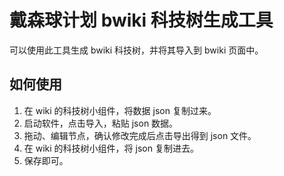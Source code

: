 # 戴森球计划 bwiki 科技树生成工具
可以使用此工具生成 bwiki 科技树，并将其导入到 bwiki 页面中。

## 如何使用
1. 在 wiki 的科技树小组件，将数据 json 复制过来。
1. 启动软件，点击导入，粘贴 json 数据。
1. 拖动、编辑节点，确认修改完成后点击导出得到 json 文件。
2. 在 wiki 的科技树小组件，将 json 复制进去。
3. 保存即可。